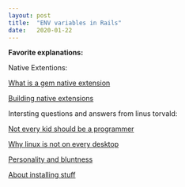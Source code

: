 ```yaml
---
layout: post
title:  "ENV variables in Rails"
date:   2020-01-22
---
```


**Favorite explanations:**

Native Extentions:

[What is a gem native extension](https://stackoverflow.com/questions/31202707/what-exactly-is-a-gem-native-extension)

[Building native extensions](http://patshaughnessy.net/2011/10/31/dont-be-terrified-of-building-native-extensions)


Intersting questions and answers from linus torvald:

[Not every kid should be a programmer](https://www.youtube.com/watch?v=2KfJiWR1FPw)

[Why linux is not on every desktop](https://www.youtube.com/watch?v=KFKxlYNfT_o)

[Personality and bluntness](https://www.youtube.com/watch?v=-ZRvHbHxr-k)

[About installing stuff](https://www.youtube.com/watch?v=qHGTs1NSB1s)

